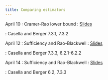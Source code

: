 ```yaml
---
title: Comparing estimators
---
```


April 10
: Cramer-Rao lower bound
  : [Slides](https://sta711-s23.github.io/slides/lecture_35.pdf)
    
: Casella and Berger 7.3.1, 7.3.2

April 12
: Sufficiency and Rao-Blackwell
  : [Slides](https://sta711-s23.github.io/slides/lecture_36.pdf)
  
: Casella and Berger 7.3.3, 6.2.1-6.2.2

April 14
: Sufficiency and Rao-Blackwell
  : [Slides](https://sta711-s23.github.io/slides/lecture_37.pdf)

: Casella and Berger 6.2, 7.3.3
